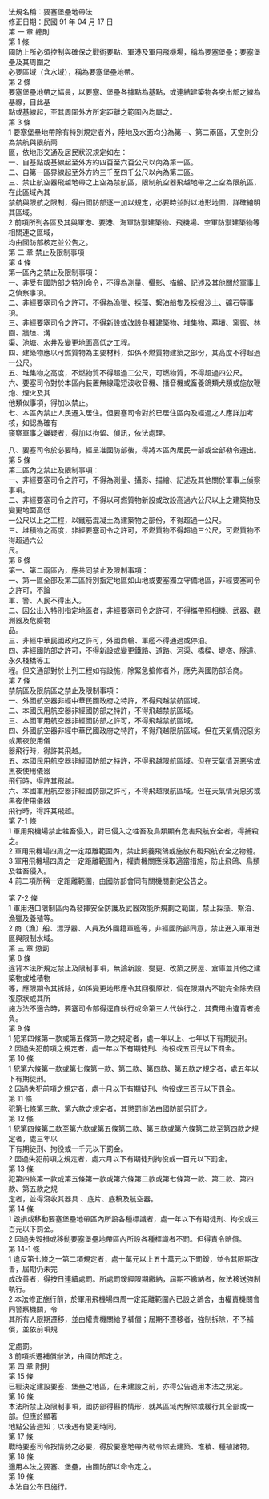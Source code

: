 法規名稱：要塞堡壘地帶法  
修正日期：民國 91 年 04 月 17 日  
第 一 章 總則  
第 1 條  
國防上所必須控制與確保之戰術要點、軍港及軍用飛機場，稱為要塞堡壘；要塞堡壘及其周圍之  
必要區域（含水域），稱為要塞堡壘地帶。  
第 2 條  
要塞堡壘地帶之幅員，以要塞、堡壘各據點為基點，或連結建築物各突出部之線為基線，自此基  
點或基線起，至其周圍外方所定距離之範圍內均屬之。  
第 3 條  
1 要塞堡壘地帶除有特別規定者外，陸地及水面均分為第一、第二兩區，天空則分為禁航與限航兩  
區，依地形交通及居民狀況規定如左：  
一、自基點或基線起至外方約四百至六百公尺以內為第一區。  
二、自第一區界線起至外方約三千至四千公尺以內為第二區。  
三、禁止航空器飛越地帶之上空為禁航區，限制航空器飛越地帶之上空為限航區，在此區域內其  
禁航與限航之限制，得由國防部逐一加以規定，必要時並附以地形地圖，詳確繪明其區域。  
2 前項所列各區及其與軍港、要港、海軍防禦建築物、飛機場、空軍防禦建築物等相關連之區域，  
均由國防部核定並公告之。  
第 二 章 禁止及限制事項  
第 4 條  
第一區內之禁止及限制事項：  
一、非受有國防部之特別命令，不得為測量、攝影、描繪、記述及其他關於軍事上之偵察事項。  
二、非經要塞司令之許可，不得為漁獵、採藻、繫泊船隻及採掘沙土、礦石等事項。  
三、非經要塞司令之許可，不得新設或改設各種建築物、堆集物、墓墳、窯窖、林園、牆垣、溝  
渠、池塘、水井及變更地面高低之工程。  
四、建築物應以可燃質物為主要材料，如係不燃質物建築之部份，其高度不得超過一公尺。  
五、堆集物之高度，不燃物質不得超過二公尺，可燃物質，不得超過四公尺。  
六、要塞司令對於本區內裝置無線電短波收音機、播音機或畜養鴿類犬類或施放鞭炮、煙火及其  
他類似事項，得加以禁止。  
七、本區內禁止人民遷入居住。但要塞司令對於已居住區內及經過之人應詳加考核，如認為確有  
窺察軍事之嫌疑者，得加以拘留、偵訊，依法處理。  


八、要塞司令於必要時，經呈准國防部後，得將本區內居民一部或全部勒令遷出。  
第 5 條  
第二區內之禁止及限制事項：  
一、非經要塞司令之許可，不得為測量、攝影、描繪、記述及其他關於軍事上偵察事項。  
二、非經要塞司令之許可，不得以可燃質物新設或改設高過六公尺以上之建築物及變更地面高低  
一公尺以上之工程，以鐵筋混凝土為建築物之部份，不得超過一公尺。  
三、堆積物之高度，非經要塞司令之許可，不燃質物不得超過三公尺，可燃質物不得超過六公  
尺。  
第 6 條  
第一、第二兩區內，應共同禁止及限制事項：  
一、第一區全部及第二區特別指定地區如山地或要塞獨立守備地區，非經要塞司令之許可，不論  
軍、警、人民不得出入。  
二、因公出入特別指定地區者，非經要塞司令之許可，不得攜帶照相機、武器、觀測器及危險物  
品。  
三、非經中華民國政府之許可，外國商輪、軍艦不得通過或停泊。  
四、非經國防部之許可，不得新設或變更鐵路、道路、河渠、橋樑、堤塔、隧道、永久棧橋等工  
程。但交通部對於上列工程如有設施，除緊急搶修者外，應先與國防部洽商。  
第 7 條  
禁航區及限航區之禁止及限制事項：  
一、外國航空器非經中華民國政府之特許，不得飛越禁航區域。  
二、本國民用航空器非經國防部之特許，不得飛越禁航區域。  
三、本國軍用航空器非經國防部之許可，不得飛越禁航區域。  
四、外國航空器非經中華民國政府之特許，不得飛越限航區域。但在天氣情況惡劣或黑夜使用儀  
器飛行時，得許其飛越。  
五、本國民用航空器非經國防部之特許，不得飛越限航區域。但在天氣情況惡劣或黑夜使用儀器  
飛行時，得許其飛越。  
六、本國軍用航空器非經國防部之許可，不得飛越限航區域。但在天氣情況惡劣或黑夜使用儀器  
飛行時，得許其飛越。  
第 7-1 條  
1 軍用飛機場禁止牲畜侵入，對已侵入之牲畜及鳥類顯有危害飛航安全者，得捕殺之。  
2 軍用飛機場四周之一定距離範圍內，禁止飼養飛鴿或施放有礙飛航安全之物體。  
3 軍用飛機場四周之一定距離範圍內，權責機關應採取適當措施，防止飛鴿、鳥類及牲畜侵入。  
4 前二項所稱一定距離範圍，由國防部會同有關機關劃定公告之。  


第 7-2 條  
1 軍用港口限制區內為發揮安全防護及武器效能所規劃之範圍，禁止採藻、繫泊、漁獵及養殖等。  
2 商（漁）船、漂浮器、人員及外國籍軍艦等，非經國防部同意，禁止進入軍用港區與限制水域。  
第 三 章 懲罰  
第 8 條  
違背本法所規定禁止及限制事項，無論新設、變更、改築之房屋、倉庫並其他之建築物或堆積物  
等，應限期令其拆除，如係變更地形應令其回復原狀，倘在限期內不能完全除去回復原狀或其所  
施方法不適合時，要塞司令部得逕自執行或命第三人代執行之，其費用由違背者擔負。  
第 9 條  
1 犯第四條第一款或第五條第一款之規定者，處一年以上、七年以下有期徒刑。  
2 因過失犯前項之規定者，處一年以下有期徒刑、拘役或五百元以下罰金。  
第 10 條  
1 犯第六條第一款或第七條第一款、第二款、第四款、第五款之規定者，處五年以下有期徒刑。  
2 因過失犯前項之規定者，處十月以下有期徒刑、拘役或三百元以下罰金。  
第 11 條  
犯第七條第三款、第六款之規定者，其懲罰辦法由國防部另訂之。  
第 12 條  
1 犯第四條第二款至第六款或第五條第二款、第三款或第六條第二款至第四款之規定者，處三年以  
下有期徒刑、拘役或一千元以下罰金。  
2 因過失犯前項之規定者，處六月以下有期徒刑拘役或一百元以下罰金。  
第 13 條  
犯第四條第一款或第五條第一款或第六條第二款或第七條第一款、第二款、第四款、第五款之規  
定者，並得沒收其器具 、底片、底稿及航空器。  
第 14 條  
1 毀損或移動要塞堡壘地帶區內所設各種標識者，處一年以下有期徒刑、拘役或三百元以下罰金。  
2 因過失毀損或移動要塞堡壘地帶區內所設各種標識者不罰。但得責令賠償。  
第 14-1 條  
1 違反第七條之一第二項規定者，處十萬元以上五十萬元以下罰鍰，並令其限期改善，屆期仍未完  
成改善者，得按日連續處罰。所處罰鍰經限期繳納，屆期不繳納者，依法移送強制執行。  
2 本法修正施行前，於軍用飛機場四周一定距離範圍內已設之鴿舍，由權責機關會同警察機關，令  
其所有人限期遷移，並由權責機關給予補償；屆期不遷移者，強制拆除，不予補償，並依前項規  


定處罰。  
3 前項拆遷補償辦法，由國防部定之。  
第 四 章 附則  
第 15 條  
已經決定建設要塞、堡壘之地區，在未建設之前，亦得公告適用本法之規定。  
第 16 條  
本法所禁止及限制事項，國防部得斟酌情形，就某區域內解除或緩行其全部或一部。但應於顯著  
地點公告週知；以後遇有變更時同。  
第 17 條  
戰時要塞司令按情勢之必要，得於要塞地帶內勒令除去建築、堆積、種植諸物。  
第 18 條  
適用本法之要塞、堡壘，由國防部以命令定之。  
第 19 條  
本法自公布日施行。  


